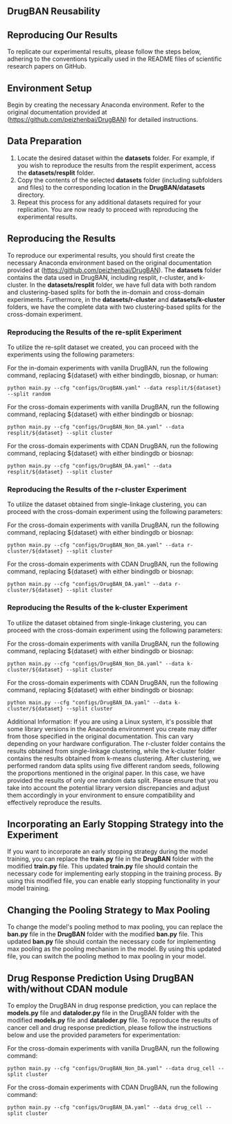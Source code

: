 ## DrugBAN Reusability

## Reproducing Our Results
To replicate our experimental results, please follow the steps below, adhering to the conventions typically used in the README files of scientific research papers on GitHub.

## Environment Setup
Begin by creating the necessary Anaconda environment. Refer to the original documentation provided at (https://github.com/peizhenbai/DrugBAN) for detailed instructions.

## Data Preparation
1. Locate the desired dataset within the **datasets** folder. For example, if you wish to reproduce the results from the resplit experiment, access the **datasets/resplit** folder.
2. Copy the contents of the selected **datasets** folder (including subfolders and files) to the corresponding location in the **DrugBAN/datasets** directory.
3. Repeat this process for any additional datasets required for your replication.
You are now ready to proceed with reproducing the experimental results.

## Reproducing the Results
To reproduce our experimental results, you should first create the necessary Anaconda environment based on the original documentation provided at (https://github.com/peizhenbai/DrugBAN). The **datasets** folder contains the data used in DrugBAN, including resplit, r-cluster, and k-cluster. In the **datasets/resplit** folder, we have full data with both random and clustering-based splits for both the in-domain and cross-domain experiments. Furthermore, in the **datasets/r-cluster** and **datasets/k-cluster** folders, we have the complete data with two clustering-based splits for the cross-domain experiment.

### Reproducing the Results of the re-split Experiment
To utilize the re-split dataset we created, you can proceed with the experiments using the following parameters:

For the in-domain experiments with vanilla DrugBAN, run the following command, replacing ${dataset} with either bindingdb, biosnap, or human:
```
python main.py --cfg "configs/DrugBAN.yaml" --data resplit/${dataset} --split random
```

For the cross-domain experiments with vanilla DrugBAN, run the following command, replacing ${dataset} with either bindingdb or biosnap:
```
python main.py --cfg "configs/DrugBAN_Non_DA.yaml" --data resplit/${dataset} --split cluster
```

For the cross-domain experiments with CDAN DrugBAN, run the following command, replacing ${dataset} with either bindingdb or biosnap:
```
python main.py --cfg "configs/DrugBAN_DA.yaml" --data resplit/${dataset} --split cluster
```

### Reproducing the Results of the r-cluster Experiment
To utilize the dataset obtained from single-linkage clustering, you can proceed with the cross-domain experiment using the following parameters:

For the cross-domain experiments with vanilla DrugBAN, run the following command, replacing ${dataset} with either bindingdb or biosnap:
```
python main.py --cfg "configs/DrugBAN_Non_DA.yaml" --data r-cluster/${dataset} --split cluster
```

For the cross-domain experiments with CDAN DrugBAN, run the following command, replacing ${dataset} with either bindingdb or biosnap:
```
python main.py --cfg "configs/DrugBAN_DA.yaml" --data r-cluster/${dataset} --split cluster
```

### Reproducing the Results of the k-cluster Experiment
To utilize the dataset obtained from single-linkage clustering, you can proceed with the cross-domain experiment using the following parameters:

For the cross-domain experiments with vanilla DrugBAN, run the following command, replacing ${dataset} with either bindingdb or biosnap:
```
python main.py --cfg "configs/DrugBAN_Non_DA.yaml" --data k-cluster/${dataset} --split cluster
```

For the cross-domain experiments with CDAN DrugBAN, run the following command, replacing ${dataset} with either bindingdb or biosnap:
```
python main.py --cfg "configs/DrugBAN_DA.yaml" --data k-cluster/${dataset} --split cluster
```

Additional Information:
If you are using a Linux system, it's possible that some library versions in the Anaconda environment you create may differ from those specified in the original documentation. This can vary depending on your hardware configuration. The r-cluster folder contains the results obtained from single-linkage clustering, while the k-cluster folder contains the results obtained from k-means clustering. After clustering, we performed random data splits using five different random seeds, following the proportions mentioned in the original paper. In this case, we have provided the results of only one random data split. Please ensure that you take into account the potential library version discrepancies and adjust them accordingly in your environment to ensure compatibility and effectively reproduce the results.

## Incorporating an Early Stopping Strategy into the Experiment
If you want to incorporate an early stopping strategy during the model training, you can replace the **train.py** file in the **DrugBAN** folder with the modified **train.py** file. This updated **train.py** file should contain the necessary code for implementing early stopping in the training process. By using this modified file, you can enable early stopping functionality in your model training.

## Changing the Pooling Strategy to Max Pooling
To change the model's pooling method to max pooling, you can replace the **ban.py** file in the **DrugBAN** folder with the modified **ban.py** file. This updated **ban.py** file should contain the necessary code for implementing max pooling as the pooling mechanism in the model. By using this updated file, you can switch the pooling method to max pooling in your model.

## Drug Response Prediction Using DrugBAN with/without CDAN module
To employ the DrugBAN in drug response prediction, you can replace the **models.py** file and **dataloder.py** file in the DrugBAN folder with the modified **models.py** file and **dataloder.py** file.
To reproduce the results of cancer cell and drug response prediction, please follow the instructions below and use the provided parameters for experimentation:

For the cross-domain experiments with vanilla DrugBAN, run the following command:
```
python main.py --cfg "configs/DrugBAN_Non_DA.yaml" --data drug_cell --split cluster
```

For the cross-domain experiments with CDAN DrugBAN, run the following command:
```
python main.py --cfg "configs/DrugBAN_DA.yaml" --data drug_cell --split cluster
```


